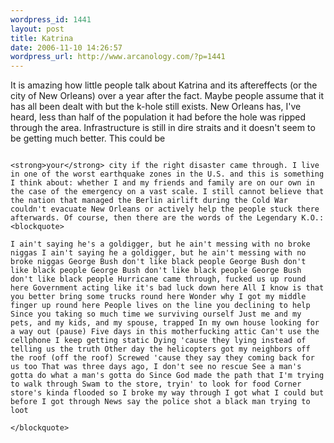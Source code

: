 ```yaml
--- 
wordpress_id: 1441
layout: post
title: Katrina
date: 2006-11-10 14:26:57
wordpress_url: http://www.arcanology.com/?p=1441
---
```

It is amazing how little people talk about Katrina and its aftereffects (or the city of New Orleans) over a year after the fact. Maybe people assume that it has all been dealt with but the k-hole still exists. New Orleans has, I've heard, less than half of the population it had before the hole was ripped through the area. Infrastructure is still in dire straits and it doesn't seem to be getting much better. This could be 
                                                                                                                                                                                                                                                                                                                                                                                                                                                                                                                                                                                                                                                                                                                                                                                                                              
                                                                                                                                                                                                                                                                                                                                                                                                                                                                                                                                                                                                                                                                                                                                                                                                                              <strong>your</strong> city if the right disaster came through. I live in one of the worst earthquake zones in the U.S. and this is something I think about: whether I and my friends and family are on our own in the case of the emergency on a vast scale. I still cannot believe that the nation that managed the Berlin airlift during the Cold War couldn't evacuate New Orleans or actively help the people stuck there afterwards. Of course, then there are the words of the Legendary K.O.: <blockquote>
                                                                                                                                                                                                                                                                                                                                                                                                                                                                                                                                                                                                                                                                                                                                                                                                                                I ain't saying he's a goldigger, but he ain't messing with no broke niggas I ain't saying he a goldigger, but he ain't messing with no broke niggas George Bush don't like black people George Bush don't like black people George Bush don't like black people George Bush don't like black people Hurricane came through, fucked us up round here Government acting like it's bad luck down here All I know is that you better bring some trucks round here Wonder why I got my middle finger up round here People lives on the line you declining to help Since you taking so much time we surviving ourself Just me and my pets, and my kids, and my spouse, trapped In my own house looking for a way out (pause) Five days in this motherfucking attic Can't use the cellphone I keep getting static Dying 'cause they lying instead of telling us the truth Other day the helicopters got my neighbors off the roof (off the roof) Screwed 'cause they say they coming back for us too That was three days ago, I don't see no rescue See a man's gotta do what a man's gotta do Since God made the path that I'm trying to walk through Swam to the store, tryin' to look for food Corner store's kinda flooded so I broke my way through I got what I could but before I got through News say the police shot a black man trying to loot
                                                                                                                                                                                                                                                                                                                                                                                                                                                                                                                                                                                                                                                                                                                                                                                                                              </blockquote>